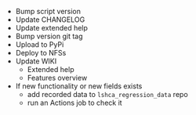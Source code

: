- Bump script version
- Update CHANGELOG
- Update extended help
- Bump version git tag
- Upload to PyPi
- Deploy to NFSs
- Update WIKI
  - Extended help
  - Features overview
- If new functionality or new fields exists
  - add recorded data to `lshca_regression_data` repo
  - run an Actions job to check it